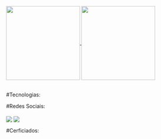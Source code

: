 <a href="https://github.com/mcosttaoficial/github-readme-stats">
  <img height=200 align="center" src="https://github-readme-stats.vercel.app/api?username=mcosttaoficial&theme=blue-green" />
</a>
<a href="https://github.com/mcosttaoficial/convoychat">
  <img height=200 align="center" src="https://github-readme-stats.vercel.app/api/top-langs?username=mcosttaoficial&layout=compact&langs_count=8&card_width=320&theme=blue-green" />
</a>
<br> </br>

<a>#Tecnologias:</a>




<a>#Redes Sociais:</a>
<br> </br>
<img align="center" src="https://img.shields.io/badge/LinkedIn-0077B5?style=for-the-badge&logo=linkedin&logoColor=white" />
<img align="center" src="https://img.shields.io/badge/Instagram-E4405F?style=for-the-badge&logo=instagram&logoColor=white" />



<a>#Cerficiados:</a>




<!--
<a href="https://github.com/mcosttaoficial/github-readme-stats">
  <img align="center" src="https://github-readme-stats.vercel.app/api/pin/?username=mcosttaoficial&repo=github-readme-stats" />
</a>
<a href="https://github.com/mcosttaoficial/convoychat">
  <img align="center" src="https://github-readme-stats.vercel.app/api/pin/?username=mcosttaoficial&repo=convoychat" />
</a>

-->
